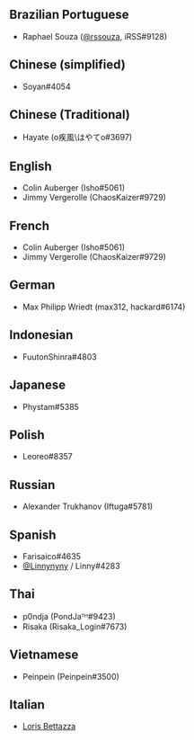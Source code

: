 ## Brazilian Portuguese

- Raphael Souza ([@rssouza](https://twitter.com/rssouza), iRSS#9128)

## Chinese (simplified)

- Soyan#4054

## Chinese (Traditional)

- Hayate (o疾風\はやてo#3697)

## English

- Colin Auberger (Isho#5061)
- Jimmy Vergerolle (ChaosKaizer#9729)

## French

- Colin Auberger (Isho#5061)
- Jimmy Vergerolle (ChaosKaizer#9729)

## German

- Max Philipp Wriedt (max312, hackard#6174)

## Indonesian

- FuutonShinra#4803

## Japanese

- Phystam#5385

## Polish

- Leoreo#8357

## Russian

- Alexander Trukhanov (Iftuga#5781)

## Spanish

- Farisaico#4635
- [@Linnynyny](https://twitter.com/Linnynyny) / Linny#4283

## Thai

- p0ndja (PondJaᵀᴴ#9423)
- Risaka (Risaka_Login#7673)

## Vietnamese

- Peinpein (Peinpein#3500)

## Italian

- [Loris Bettazza](https://github.com/Pustur)
